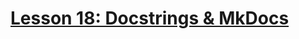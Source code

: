 # [Lesson 18:  Docstrings & MkDocs](https://colab.research.google.com/drive/1oSRS37pA_YVZGSaeT3YQbWbGhOs3JUTt?usp=sharing)